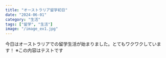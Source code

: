```yaml
---
title: "オーストラリア留学初日"
date: "2024-06-01"
category: "生活"
tags: ["留学", "生活"]
image: "/image_ex1.jpg"
---
```


今日はオーストラリアでの留学生活が始まりました。とてもワクワクしています！
※この内容はテストです